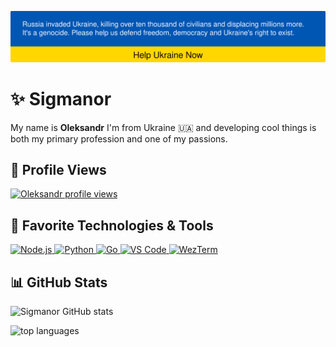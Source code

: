 [![SWUbanner](https://raw.githubusercontent.com/vshymanskyy/StandWithUkraine/main/banner2-no-action.svg)](https://stand-with-ukraine.pp.ua/)

# ✨ Sigmanor

 My name is **Oleksandr** I'm from Ukraine 🇺🇦 and developing cool things is both my primary profession and one of my passions.

## 👀 Profile Views

[![Oleksandr profile views](https://u8views.com/api/v1/github/profiles/7986067/views/day-week-month-total-count.svg)](https://u8views.com/github/Sigmanor)

## 💖 Favorite Technologies & Tools

<a href="https://nodejs.org/en" target="_blank">
  <img src="https://img.shields.io/badge/Node.js-F7DF1E.svg?logo=nodedotjs&logoColor=black" alt="Node.js">
</a>
<a href="https://www.python.org" target="_blank">
  <img src="https://img.shields.io/badge/Python-14354C.svg?logo=python&logoColor=white" alt="Python">
</a>
<a href="https://go.dev" target="_blank">
  <img src="https://img.shields.io/badge/Go-00ADD8.svg?logo=go&logoColor=white" alt="Go">
</a>
<a href="https://vscodium.com" target="_blank">
  <img src="https://img.shields.io/badge/VS%20Codium-007ACC.svg?logo=vscodium&logoColor=white" alt="VS Code">
</a>
<a href="https://wezterm.org/" target="_blank">
  <img src="https://img.shields.io/badge/WezTerm-3B4252.svg?logo=wezterm&logoColor=white" alt="WezTerm">
</a>

## 📊 GitHub Stats

![Sigmanor GitHub stats](https://github-readme-stats.vercel.app/api?username=Sigmanor&show_icons=true&theme=radical)

<img src="https://github-readme-stats.vercel.app/api/top-langs?username=Sigmanor&show_icons=true&locale=en&layout=compact&theme=radical&hide=html,css" alt="top languages" />
